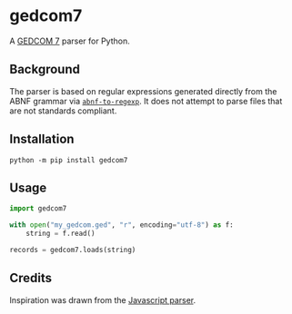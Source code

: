 # gedcom7

A [GEDCOM 7](https://gedcom.io/) parser for Python.

## Background

The parser is based on regular expressions generated directly from the ABNF grammar via [`abnf-to-regexp`](https://github.com/aas-core-works/abnf-to-regexp). It does not attempt to parse files that are not standards compliant.

## Installation

```
python -m pip install gedcom7
```

## Usage

```python
import gedcom7

with open("my_gedcom.ged", "r", encoding="utf-8") as f:
    string = f.read()

records = gedcom7.loads(string)
```

## Credits

Inspiration was drawn from the [Javascript parser](https://github.com/gedcom7code/js-parser).
